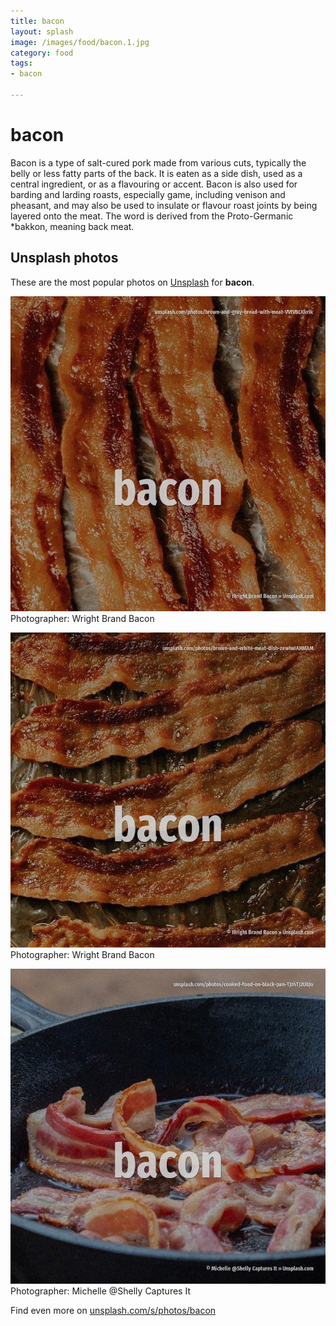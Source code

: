 ```yaml
---
title: bacon
layout: splash
image: /images/food/bacon.1.jpg
category: food
tags:
- bacon

---
```

# bacon

Bacon is a type of salt-cured pork made from various cuts, typically the belly or less fatty parts  of the back. It is eaten as a side dish, used as a central ingredient, or as a flavouring or accent.  Bacon is also used for barding and larding roasts, especially game, including venison and pheasant,  and may also be used to insulate or flavour roast joints by being layered onto the meat. The word is derived from the Proto-Germanic *bakkon, meaning back meat. 

 
## Unsplash photos
These are the most popular photos on [Unsplash](https://unsplash.com) for **bacon**.
 
![bacon](/images/food/bacon.1.jpg)
Photographer:  Wright Brand Bacon
 
![bacon](/images/food/bacon.2.jpg)
Photographer:  Wright Brand Bacon
 
![bacon](/images/food/bacon.3.jpg)
Photographer:  Michelle @Shelly Captures It
 
Find even more on [unsplash.com/s/photos/bacon](https://unsplash.com/s/photos/bacon)
 
